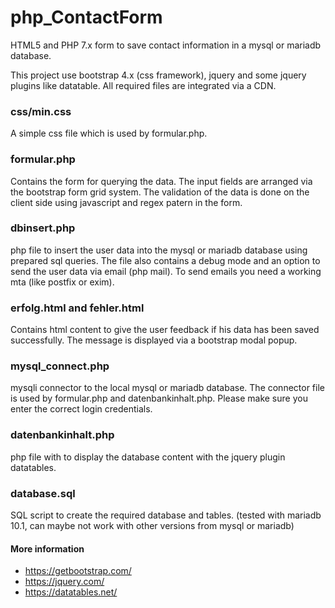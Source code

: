 # php_ContactForm

HTML5 and PHP 7.x form to save contact information in a mysql or mariadb database.

This project use bootstrap 4.x (css framework), jquery and some jquery plugins like datatable. All required files are integrated via a CDN.

### css/min.css 
A simple css file which is used by formular.php. 

### formular.php 
Contains the form for querying the data. The input fields are arranged via the bootstrap form grid system. The validation of the data is done on the client side using javascript and regex patern in the form.

### dbinsert.php 
php file to insert the user data into the mysql or mariadb database using prepared sql queries. The file also contains a debug mode and an option to send the user data via email (php mail). To send emails you need a working mta (like postfix or exim). 

### erfolg.html and fehler.html 
Contains html content to give the user feedback if his data has been saved successfully. The message is displayed via a bootstrap modal popup. 

### mysql_connect.php 
mysqli connector to the local mysql or mariadb database. The connector file is used by formular.php and datenbankinhalt.php. Please make sure you enter the correct login credentials.

### datenbankinhalt.php 
php file with to display the database content with the jquery plugin datatables. 

### database.sql 
SQL script to create the required database and tables. (tested with mariadb 10.1, can maybe not work with other versions from mysql or mariadb)

#### More information 
- https://getbootstrap.com/
- https://jquery.com/
- https://datatables.net/
